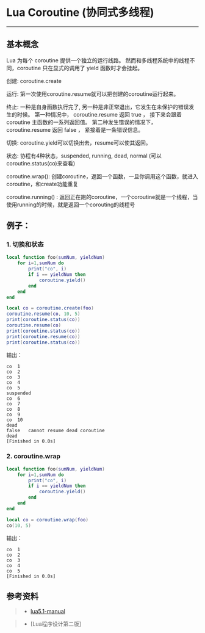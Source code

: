 # Lua Coroutine (协同式多线程)
---

## 基本概念

Lua 为每个 coroutine 提供一个独立的运行线路。 然而和多线程系统中的线程不同，coroutine 只在显式的调用了 yield 函数时才会挂起。

创建: coroutine.create

运行: 第一次使用coroutine.resume就可以把创建的coroutine运行起来。

终止: 一种是自身函数执行完了, 另一种是非正常退出，它发生在未保护的错误发生的时候。 第一种情况中， coroutine.resume 返回 true ， 接下来会跟着 coroutine 主函数的一系列返回值。 第二种发生错误的情况下， coroutine.resume 返回 false ， 紧接着是一条错误信息。

切换: coroutine.yield可以切换出去，resume可以使其返回。

状态: 协程有4种状态，suspended, running, dead, normal (可以coroutine.status(co)来查看)

coroutine.wrap(): 创建coroutine，返回一个函数，一旦你调用这个函数，就进入coroutine，和create功能重复

coroutine.running() : 返回正在跑的coroutine，一个coroutine就是一个线程，当使用running的时候，就是返回一个corouting的线程号

## 例子：

### 1. 切换和状态

```lua
local function foo(sumNum, yieldNum)
    for i=1,sumNum do
        print("co", i)
        if i == yieldNum then
            coroutine.yield()
        end
    end
end

local co = coroutine.create(foo)
coroutine.resume(co, 10, 5)
print(coroutine.status(co))
coroutine.resume(co)
print(coroutine.status(co))
print(coroutine.resume(co))
print(coroutine.status(co))
```
输出：
```
co	1
co	2
co	3
co	4
co	5
suspended
co	6
co	7
co	8
co	9
co	10
dead
false	cannot resume dead coroutine
dead
[Finished in 0.0s]
```

### 2. coroutine.wrap

```lua
local function foo(sumNum, yieldNum)
    for i=1,sumNum do
        print("co", i)
        if i == yieldNum then
            coroutine.yield()
        end
    end
end

local co = coroutine.wrap(foo)
co(10, 5)
```

输出：
```
co	1
co	2
co	3
co	4
co	5
[Finished in 0.0s]
```


## 参考资料

> + [lua5.1-manual](http://www.codingnow.com/2000/download/lua_manual.html)

> + [Lua程序设计第二版]
